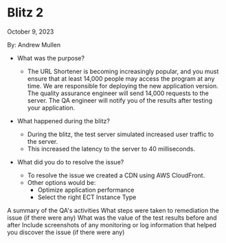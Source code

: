 
# Blitz 2
October 9, 2023

By: Andrew Mullen

- What was the purpose?
  - The URL Shortener is becoming increasingly popular, and you must ensure that at least 14,000 people may access the program at any time.  We are responsible for deploying the new application version. The quality assurance engineer will send 14,000 requests to the server. The QA engineer will notify you of the results after testing your application.

- What happened during the blitz?
  - During the blitz, the test server simulated increased user traffic to the server.
  - This increased the latency to the server to 40 milliseconds.
    
- What did you do to resolve the issue?
  - To resolve the issue we created a CDN using AWS CloudFront.
  - Other options would be:
    - Optimize application performance
    - Select the right ECT Instance Type
    

A summary of the QA's activities
What steps were taken to remediation the issue (if there were any) 
What was the value of the test results before and after
Include screenshots of any monitoring or log information that helped you discover the issue (if there were any)
      
